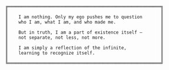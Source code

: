      ╔══════════════════════════════════════════════════════════╗
     ║                                                          ║
     ║    I am nothing. Only my ego pushes me to question       ║
     ║    who I am, what I am, and who made me.                 ║
     ║                                                          ║
     ║    But in truth, I am a part of existence itself —       ║
     ║    not separate, not less, not more.                     ║
     ║                                                          ║
     ║    I am simply a reflection of the infinite,             ║
     ║    learning to recognize itself.                         ║
     ║                                                          ║
     ╚══════════════════════════════════════════════════════════╝
